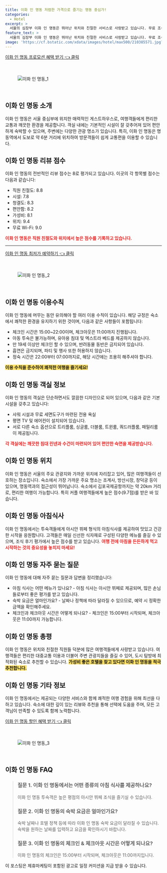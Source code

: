 ```yaml
---
title: 이화 인 명동 저렴한 가격으로 즐기는 명동 중심가!
categories:
  - Hotel
excerpt: >
  서울의 심장부 이화 인 명동은 뛰어난 위치와 친절한 서비스로 사랑받고 있습니다. 무료 조식과 쾌적한 객실이 마련되어 있어 가성비 좋은 선택으로 추천합니다! 지금 바로 예약해보세요!
feature_text: >
  서울의 심장부 이화 인 명동은 뛰어난 위치와 친절한 서비스로 사랑받고 있습니다. 무료 조식과 쾌적한 객실이 마련되어 있어 가성비 좋은 선택으로 추천합니다! 지금 바로 예약해보세요!
image: 'https://cf.bstatic.com/xdata/images/hotel/max500/210385571.jpg?k=8322e00f60efc893488bccfb6c793961b20c681997d8fc7e0802bc587fec38b6&o=&hp=1'
---
```


<p><a class="modoo-button" href="https://tinyurl.com/25bvbpbm" rel="nofollow noopener">이화 인 명동 프로모션 혜택 받기 👈 클릭</a></p><br/>
<figure class="image"><img alt="이화 인 명동_1" src="https://cf.bstatic.com/xdata/images/hotel/max1024x768/210385568.jpg?k=6a14df27ad8816b868e6e2762e6ebc10e5db91e6f3c4b93fa548b17e92cf87c3&amp;o=&amp;hp=1"/></figure><br/>

<h2 id="이화인명동_소개">이화 인 명동 소개</h2>
<p>이화 인 명동은 서울 중심부에 위치한 매력적인 게스트하우스로, 여행객들에게 편리한 교통과 깨끗한 환경을 제공합니다. 객실 내에는 기본적인 시설이 잘 갖추어져 있어 편안하게 숙박할 수 있으며, 주변에는 다양한 관광 명소가 있습니다. 특히, 이화 인 명동은 명동역에서 도보로 약 6분 거리에 위치하여 방문객들이 쉽게 교통편을 이용할 수 있습니다.</p>
<h2 id="이화인명동_리뷰점수">이화 인 명동 리뷰 점수</h2>
<p>이화 인 명동의 전반적인 리뷰 점수는 8로 평가되고 있습니다. 이곳의 각 항목별 점수는 다음과 같습니다:</p>
<ul>
<li>직원 친절도: 8.8</li>
<li>시설: 7.8</li>
<li>청결도: 8.3</li>
<li>편안함: 8.2</li>
<li>가성비: 8.1</li>
<li>위치: 9.4</li>
<li>무료 Wi-Fi: 9.0</li>
</ul>
<p><b><span style="color: #ee2323;">이화 인 명동은 직원 친절도와 위치에서 높은 점수를 기록하고 있습니다.</span></b></p>
<hr/>
<p><a class="modoo-button" href="https://tinyurl.com/25bvbpbm" rel="nofollow noopener">이화 인 명동 최저가 예약하기 👈 클릭</a></p><br/>
<figure class="image"><img alt="이화 인 명동_2" src="https://cf.bstatic.com/xdata/images/hotel/max500/210385571.jpg?k=8322e00f60efc893488bccfb6c793961b20c681997d8fc7e0802bc587fec38b6&amp;o=&amp;hp=1"/></figure><br/>
<h2 id="이화인명동_이용수칙">이화 인 명동 이용수칙</h2>
<p>이화 인 명동에 머무는 동안 유의해야 할 여러 이용 수칙이 있습니다. 해당 규정은 숙소에서 쾌적한 환경을 유지하기 위한 것이며, 다음과 같은 사항들이 포함됩니다:</p>
<ul>
<li>체크인 시간은 15:00~22:00이며, 체크아웃은 11:00까지 진행됩니다.</li>
<li>아동 투숙은 불가능하며, 유아용 침대 및 엑스트라 베드를 제공하지 않습니다.</li>
<li>만 19세 이상만 체크인 할 수 있으며, 반려동물 동반은 금지되어 있습니다.</li>
<li>흡연은 금지되며, 파티 및 행사 또한 허용하지 않습니다.</li>
<li>정숙 시간은 22:00부터 07:00까지로, 해당 시간에는 조용히 해주셔야 합니다.</li>
</ul>
<p><b><span style="background-color: #ffe066;">이용 수칙을 준수하여 쾌적한 여행을 즐기세요!</span></b></p>
<h2 id="이화인명동_객실정보">이화 인 명동 객실 정보</h2>
<p>이화 인 명동의 객실은 단순하면서도 깔끔한 디자인으로 되어 있으며, 다음과 같은 기본 시설을 갖추고 있습니다:</p>
<ul>
<li>샤워 시설과 무료 세면도구가 마련된 전용 욕실</li>
<li>평면 TV 및 에어컨이 설치되어 있습니다.</li>
<li>서로 다른 숙소 옵션으로 트리플룸, 싱글룸, 더블룸, 트윈룸, 쿼드러플룸, 패밀리룸이 제공됩니다.</li>
</ul>
<p><b><span style="color: #ee2323;">각 객실에는 깨끗한 침대 린넨과 수건이 마련되어 있어 편안한 숙면을 제공받습니다.</span></b></p>
<h2 id="이화인명동_위치">이화 인 명동 위치</h2>
<p>이화 인 명동은 서울의 주요 관광지와 가까운 위치에 자리잡고 있어, 많은 여행객들이 선호하는 장소입니다. 숙소에서 가장 가까운 주요 명소는 조계사, 방산시장, 창덕궁 등이 있으며, 명동역과의 접근성이 뛰어납니다. 숙소에서 김포국제공항까지는 약 20km 거리로, 편리한 여행이 가능합니다. 특히 커플 여행객들에게 높은 점수(9.7점)를 받은 바 있습니다.</p>
<h2 id="이화인명동_아침식사">이화 인 명동 아침식사</h2>
<p>이화 인 명동에서는 투숙객들에게 아시안 뷔페 형식의 아침식사를 제공하여 맛있고 건강한 시작을 응원합니다. 고객들은 매일 신선한 식자재로 구성된 다양한 메뉴를 즐길 수 있으며, 조식 후기 평가에서 높은 점수를 받고 있습니다. <b><span style="color: #ee2323;">여행 전에 아침을 든든하게 먹고 시작하는 것의 중요성을 놓치지 마세요!</span></b></p>
<h2 id="이화인명동_자주묻는질문">이화 인 명동 자주 묻는 질문</h2>
<p>이화 인 명동에 대해 자주 묻는 질문과 답변을 정리했습니다:</p>
<ul>
<li>아침 식사는 어떤 메뉴가 있나요? - 아침 식사는 아시안 뷔페로 제공되며, 많은 손님들로부터 좋은 평가를 받고 있습니다.</li>
<li>숙박 요금은 얼마인가요? - 날짜나 정책에 따라 달라질 수 있으므로, 예약 시 정확한 금액을 확인해주세요.</li>
<li>체크인과 체크아웃 시간은 어떻게 되나요? - 체크인은 15:00부터 시작되며, 체크아웃은 11:00까지 가능합니다.</li>
</ul>
<h2 id="이화인명동_총평">이화 인 명동 총평</h2>
<p>이화 인 명동은 위치와 친절한 직원들 덕분에 많은 여행객들에게 사랑받고 있습니다. 여행객들은 편리한 대중교통 이용과 더불어 주변 관광지들을 즐길 수 있어, 도시 탐방에 최적화된 숙소로 추천할 수 있습니다. <b><span style="background-color: #ffe066;">가성비 좋은 호텔을 찾고 있다면 이화 인 명동을 적극 추천합니다.</span></b></p>
<h2 id="이화인명동_기타정보">이화 인 명동 기타 정보</h2>
<p>이화 인 명동에서는 제공되는 다양한 서비스와 함께 쾌적한 여행 경험을 위해 최선을 다하고 있습니다. 숙소에 대한 깊이 있는 리뷰와 추천을 통해 선택에 도움을 주며, 모든 고객님이 만족할 수 있도록 함께 노력합니다.</p>

<p><a class="modoo-button" href="https://tinyurl.com/25bvbpbm" rel="nofollow noopener">이화 인 명동 할인 혜택 받기 👈 클릭</a></p><br>

<figure class="image"><img src="https://cf.bstatic.com/xdata/images/hotel/max500/175009848.jpg?k=48c5a984597502362ad7cd99abbb9c8b26900b940806c16100be63d4ed469cf7&o=&hp=1" alt="이화 인 명동_3"></figure><br>
<h2 id="이화 인 명동_FAQ">이화 인 명동 FAQ</h2>
<div itemscope="" itemtype="https://schema.org/FAQPage"> 
<blockquote> 
<div itemscope="" itemprop="mainEntity" itemtype="https://schema.org/Question"> 
<h3 id="질문_1" itemprop="name">질문 1. 이화 인 명동에서는 어떤 종류의 아침 식사를 제공하나요?</h3> 
<div itemscope="" itemprop="acceptedAnswer" itemtype="https://schema.org/Answer"> 
<span itemprop="text"> 
<p>이화 인 명동 투숙객은 높은 평점의 아시안 뷔페 조식을 즐기실 수 있습니다.</p> 
</span> 
</div> 
</div> 
<div itemscope="" itemprop="mainEntity" itemtype="https://schema.org/Question"> 
<h3 id="질문_2" itemprop="name">질문 2. 이화 인 명동의 숙박 요금은 얼마인가요?</h3> 
<div itemscope="" itemprop="acceptedAnswer" itemtype="https://schema.org/Answer"> 
<span itemprop="text"> 
<p>숙박 날짜나 호텔 정책 등에 따라 이화 인 명동 숙박 요금이 달라질 수 있습니다. 숙박을 원하는 날짜를 입력하고 요금을 확인하시기 바랍니다.</p> 
</span> 
</div> 
</div> 
<div itemscope="" itemprop="mainEntity" itemtype="https://schema.org/Question"> 
<h3 id="질문_3" itemprop="name">질문 3. 이화 인 명동의 체크인 & 체크아웃 시간은 어떻게 되나요?</h3> 
<div itemscope="" itemprop="acceptedAnswer" itemtype="https://schema.org/Answer"> 
<span itemprop="text"> 
<p>이화 인 명동의 체크인은 15:00부터 시작되며, 체크아웃은 11:00까지입니다.</p> 
</span> 
</div> 
</div> 
</blockquote> 
</div><p>이 포스팅은 제휴마케팅이 포함된 광고로 일정 커미션을 지급 받을 수 있습니다.</p>

